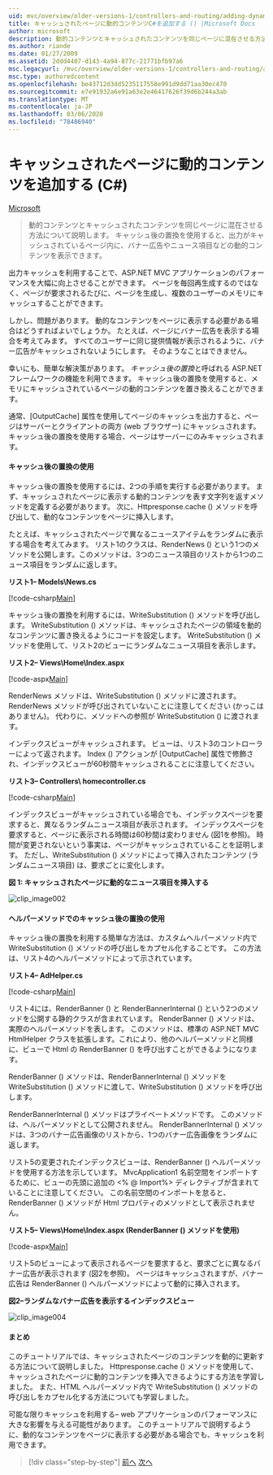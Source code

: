 ```yaml
---
uid: mvc/overview/older-versions-1/controllers-and-routing/adding-dynamic-content-to-a-cached-page-cs
title: キャッシュされたページに動的コンテンツC#を追加する () |Microsoft Docs
author: microsoft
description: 動的コンテンツとキャッシュされたコンテンツを同じページに混在させる方法について説明します。 キャッシュ後の置換では、バナー広告などの動的なコンテンツを表示できます...
ms.author: riande
ms.date: 01/27/2009
ms.assetid: 2ddd4407-d143-4a94-877c-21771bfb97a6
msc.legacyurl: /mvc/overview/older-versions-1/controllers-and-routing/adding-dynamic-content-to-a-cached-page-cs
msc.type: authoredcontent
ms.openlocfilehash: be43712d3dd5235117558e991d9dd71aa30ec470
ms.sourcegitcommit: e7e91932a6e91a63e2e46417626f39d6b244a3ab
ms.translationtype: MT
ms.contentlocale: ja-JP
ms.lasthandoff: 03/06/2020
ms.locfileid: "78486940"
---
```

# <a name="adding-dynamic-content-to-a-cached-page-c"></a>キャッシュされたページに動的コンテンツを追加する (C#)

[Microsoft](https://github.com/microsoft)

> 動的コンテンツとキャッシュされたコンテンツを同じページに混在させる方法について説明します。 キャッシュ後の置換を使用すると、出力がキャッシュされているページ内に、バナー広告やニュース項目などの動的コンテンツを表示できます。

出力キャッシュを利用することで、ASP.NET MVC アプリケーションのパフォーマンスを大幅に向上させることができます。 ページを毎回再生成するのではなく、ページが要求されるたびに、ページを生成し、複数のユーザーのメモリにキャッシュすることができます。

しかし、問題があります。 動的なコンテンツをページに表示する必要がある場合はどうすればよいでしょうか。 たとえば、ページにバナー広告を表示する場合を考えてみます。 すべてのユーザーに同じ提供情報が表示されるように、バナー広告がキャッシュされないようにします。 そのようなことはできません。

幸いにも、簡単な解決策があります。 *キャッシュ後の置換*と呼ばれる ASP.NET フレームワークの機能を利用できます。 キャッシュ後の置換を使用すると、メモリにキャッシュされているページの動的コンテンツを置き換えることができます。

通常、[OutputCache] 属性を使用してページのキャッシュを出力すると、ページはサーバーとクライアントの両方 (web ブラウザー) にキャッシュされます。 キャッシュ後の置換を使用する場合、ページはサーバーにのみキャッシュされます。

#### <a name="using-post-cache-substitution"></a>キャッシュ後の置換の使用

キャッシュ後の置換を使用するには、2つの手順を実行する必要があります。 まず、キャッシュされたページに表示する動的コンテンツを表す文字列を返すメソッドを定義する必要があります。 次に、Httpresponse.cache () メソッドを呼び出して、動的なコンテンツをページに挿入します。

たとえば、キャッシュされたページで異なるニュースアイテムをランダムに表示する場合を考えてみます。 リスト1のクラスは、RenderNews () という1つのメソッドを公開します。このメソッドは、3つのニュース項目のリストから1つのニュース項目をランダムに返します。

**リスト1– Models\News.cs**

[!code-csharp[Main](adding-dynamic-content-to-a-cached-page-cs/samples/sample1.cs)]

キャッシュ後の置換を利用するには、WriteSubstitution () メソッドを呼び出します。 WriteSubstitution () メソッドは、キャッシュされたページの領域を動的なコンテンツに置き換えるようにコードを設定します。 WriteSubstitution () メソッドを使用して、リスト2のビューにランダムなニュース項目を表示します。

**リスト2– Views\Home\Index.aspx**

[!code-aspx[Main](adding-dynamic-content-to-a-cached-page-cs/samples/sample2.aspx)]

RenderNews メソッドは、WriteSubstitution () メソッドに渡されます。 RenderNews メソッドが呼び出されていないことに注意してください (かっこはありません)。 代わりに、メソッドへの参照が WriteSubstitution () に渡されます。

インデックスビューがキャッシュされます。 ビューは、リスト3のコントローラーによって返されます。 Index () アクションが [OutputCache] 属性で修飾され、インデックスビューが60秒間キャッシュされることに注意してください。

**リスト3– Controllers\ homecontroller.cs**

[!code-csharp[Main](adding-dynamic-content-to-a-cached-page-cs/samples/sample3.cs)]

インデックスビューがキャッシュされている場合でも、インデックスページを要求すると、異なるランダムニュース項目が表示されます。 インデックスページを要求すると、ページに表示される時間は60秒間は変わりません (図1を参照)。 時間が変更されないという事実は、ページがキャッシュされていることを証明します。 ただし、WriteSubstitution () メソッドによって挿入されたコンテンツ (ランダムニュース項目) は、要求ごとに変化します。

**図 1: キャッシュされたページに動的なニュース項目を挿入する**

![clip_image002](adding-dynamic-content-to-a-cached-page-cs/_static/image1.jpg)

#### <a name="using-post-cache-substitution-in-helper-methods"></a>ヘルパーメソッドでのキャッシュ後の置換の使用

キャッシュ後の置換を利用する簡単な方法は、カスタムヘルパーメソッド内で WriteSubstitution () メソッドの呼び出しをカプセル化することです。 この方法は、リスト4のヘルパーメソッドによって示されています。

**リスト4– AdHelper.cs**

[!code-csharp[Main](adding-dynamic-content-to-a-cached-page-cs/samples/sample4.cs)]

リスト4には、RenderBanner () と RenderBannerInternal () という2つのメソッドを公開する静的クラスが含まれています。 RenderBanner () メソッドは、実際のヘルパーメソッドを表します。 このメソッドは、標準の ASP.NET MVC HtmlHelper クラスを拡張します。これにより、他のヘルパーメソッドと同様に、ビューで Html の RenderBanner () を呼び出すことができるようになります。

RenderBanner () メソッドは、RenderBannerInternal () メソッドを WriteSubstitution () メソッドに渡して、WriteSubstitution () メソッドを呼び出します。

RenderBannerInternal () メソッドはプライベートメソッドです。 このメソッドは、ヘルパーメソッドとして公開されません。 RenderBannerInternal () メソッドは、3つのバナー広告画像のリストから、1つのバナー広告画像をランダムに返します。

リスト5の変更されたインデックスビューは、RenderBanner () ヘルパーメソッドを使用する方法を示しています。 MvcApplication1 名前空間をインポートするために、ビューの先頭に追加の &lt;% @ Import%&gt; ディレクティブが含まれていることに注意してください。 この名前空間のインポートを怠ると、RenderBanner () メソッドが Html プロパティのメソッドとして表示されません。

**リスト5– Views\Home\Index.aspx (RenderBanner () メソッドを使用)**

[!code-aspx[Main](adding-dynamic-content-to-a-cached-page-cs/samples/sample5.aspx)]

リスト5のビューによって表示されるページを要求すると、要求ごとに異なるバナー広告が表示されます (図2を参照)。 ページはキャッシュされますが、バナー広告は RenderBanner () ヘルパーメソッドによって動的に挿入されます。

**図2–ランダムなバナー広告を表示するインデックスビュー**

![clip_image004](adding-dynamic-content-to-a-cached-page-cs/_static/image2.jpg)

#### <a name="summary"></a>まとめ

このチュートリアルでは、キャッシュされたページのコンテンツを動的に更新する方法について説明しました。 Httpresponse.cache () メソッドを使用して、キャッシュされたページに動的コンテンツを挿入できるようにする方法を学習しました。 また、HTML ヘルパーメソッド内で WriteSubstitution () メソッドの呼び出しをカプセル化する方法についても学習しました。

可能な限りキャッシュを利用する– web アプリケーションのパフォーマンスに大きな影響を与える可能性があります。 このチュートリアルで説明するように、動的なコンテンツをページに表示する必要がある場合でも、キャッシュを利用できます。

> [!div class="step-by-step"]
> [前へ](improving-performance-with-output-caching-cs.md)
> [次へ](creating-a-controller-cs.md)

